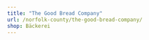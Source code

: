 ```yaml
---
title: "The Good Bread Company"
url: /norfolk-county/the-good-bread-company/
shop: Bäckerei
---
```


